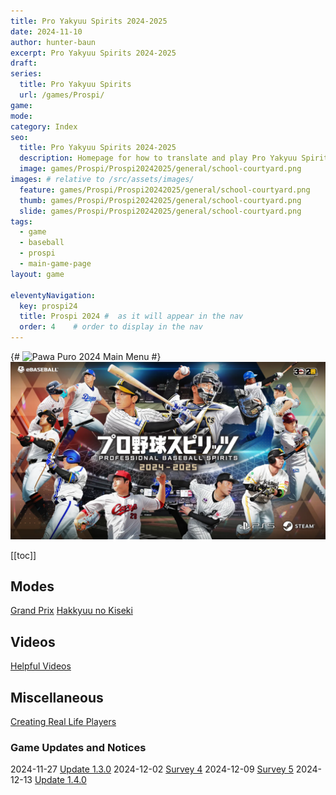 ```yaml
---
title: Pro Yakyuu Spirits 2024-2025
date: 2024-11-10
author: hunter-baun
excerpt: Pro Yakyuu Spirits 2024-2025
draft:
series:
  title: Pro Yakyuu Spirits
  url: /games/Prospi/
game:
mode:
category: Index
seo:
  title: Pro Yakyuu Spirits 2024-2025
  description: Homepage for how to translate and play Pro Yakyuu Spirits 2024-2025
  image: games/Prospi/Prospi20242025/general/school-courtyard.png
images: # relative to /src/assets/images/
  feature: games/Prospi/Prospi20242025/general/school-courtyard.png
  thumb: games/Prospi/Prospi20242025/general/school-courtyard.png
  slide: games/Prospi/Prospi20242025/general/school-courtyard.png
tags:
  - game
  - baseball
  - prospi
  - main-game-page
layout: game  

eleventyNavigation:
  key: prospi24
  title: Prospi 2024 #  as it will appear in the nav
  order: 4    # order to display in the nav
---
```

{# ![Pawa Puro 2024 Main Menu](</assets/images/games/PowerfulPros/2024/general/main menu.png>) #}
![Pro Yakyuu Spirits 2024-2025 title card](/assets/images/2024/10/prospi2024-titlecard.png)

[[toc]]
<article class="prose max-w-xl lg:max-w-4xl lg:prose-lg">

## Modes
[Grand Prix](./Modes/GrandPrix)
[Hakkyuu no Kiseki](Modes/HakkyuuNoKiseki)

## Videos
[Helpful Videos](./General/Helpful-Videos)

## Miscellaneous
[Creating Real Life Players](./General/Creating-Real-Life-Players)

### Game Updates and Notices
2024-11-27 [Update 1.3.0](./General/Updates/2024-11-27-Update-1.3.0)
2024-12-02 [Survey 4](./General/Updates/2024-12-02-4th-Survey)
2024-12-09 [Survey 5](./General/Updates/2024-12-09-5th-Survey)
2024-12-13 [Update 1.4.0](./General/Updates/2024-12-17-Update-1.4.0)
</article>